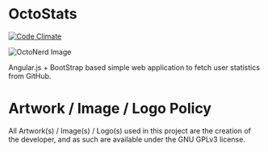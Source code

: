 OctoStats
========

[![Code Climate](https://codeclimate.com/github/sayak-sarkar/octostats.png)](https://codeclimate.com/github/sayak-sarkar/octostats)

![OctoNerd Image](images/logo.png)

Angular.js + BootStrap based simple web application to fetch user statistics from GitHub.

Artwork / Image / Logo Policy
=============================

All Artwork(s) / Image(s) / Logo(s) used in this project are the creation of the developer, and as such are available under the GNU GPLv3 license.
